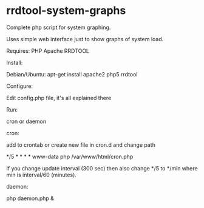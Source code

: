# rrdtool-system-graphs

Complete php script for system graphing.

Uses simple web interface just to show graphs of system load.

Requires:
PHP
Apache
RRDTOOL

Install:

Debian/Ubuntu:
apt-get install apache2 php5 rrdtool

Configure:

Edit config.php file, it's all explained there

Run:

cron or daemon

cron:

add to crontab or create new file in cron.d and change path

*/5 *    * * *   www-data    php /var/www/html/cron.php

If you change update interval (300 sec) then also change */5 to */min where min is interval/60 (minutes).

daemon:

php daemon.php &
